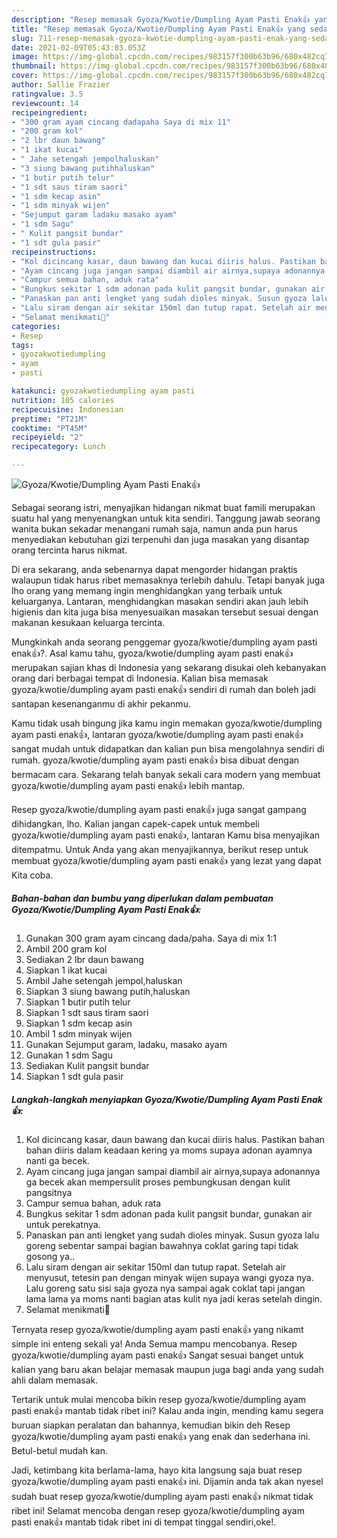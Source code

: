 ```yaml
---
description: "Resep memasak Gyoza/Kwotie/Dumpling Ayam Pasti Enak👍 yang sedap dan Mudah Dibuat"
title: "Resep memasak Gyoza/Kwotie/Dumpling Ayam Pasti Enak👍 yang sedap dan Mudah Dibuat"
slug: 711-resep-memasak-gyoza-kwotie-dumpling-ayam-pasti-enak-yang-sedap-dan-mudah-dibuat
date: 2021-02-09T05:43:03.053Z
image: https://img-global.cpcdn.com/recipes/983157f300b63b96/680x482cq70/gyozakwotiedumpling-ayam-pasti-enak👍-foto-resep-utama.jpg
thumbnail: https://img-global.cpcdn.com/recipes/983157f300b63b96/680x482cq70/gyozakwotiedumpling-ayam-pasti-enak👍-foto-resep-utama.jpg
cover: https://img-global.cpcdn.com/recipes/983157f300b63b96/680x482cq70/gyozakwotiedumpling-ayam-pasti-enak👍-foto-resep-utama.jpg
author: Sallie Frazier
ratingvalue: 3.5
reviewcount: 14
recipeingredient:
- "300 gram ayam cincang dadapaha Saya di mix 11"
- "200 gram kol"
- "2 lbr daun bawang"
- "1 ikat kucai"
- " Jahe setengah jempolhaluskan"
- "3 siung bawang putihhaluskan"
- "1 butir putih telur"
- "1 sdt saus tiram saori"
- "1 sdm kecap asin"
- "1 sdm minyak wijen"
- "Sejumput garam ladaku masako ayam"
- "1 sdm Sagu"
- " Kulit pangsit bundar"
- "1 sdt gula pasir"
recipeinstructions:
- "Kol dicincang kasar, daun bawang dan kucai diiris halus. Pastikan bahan bahan diiris dalam keadaan kering ya moms supaya adonan ayamnya nanti ga becek."
- "Ayam cincang juga jangan sampai diambil air airnya,supaya adonannya ga becek akan mempersulit proses pembungkusan dengan kulit pangsitnya"
- "Campur semua bahan, aduk rata"
- "Bungkus sekitar 1 sdm adonan pada kulit pangsit bundar, gunakan air untuk perekatnya."
- "Panaskan pan anti lengket yang sudah dioles minyak. Susun gyoza lalu goreng sebentar sampai bagian bawahnya coklat garing tapi tidak gosong ya.."
- "Lalu siram dengan air sekitar 150ml dan tutup rapat. Setelah air menyusut, tetesin pan dengan minyak wijen supaya wangi gyoza nya. Lalu goreng satu sisi saja gyoza nya sampai agak coklat tapi jangan lama lama ya moms nanti bagian atas kulit nya jadi keras setelah dingin."
- "Selamat menikmati🤗"
categories:
- Resep
tags:
- gyozakwotiedumpling
- ayam
- pasti

katakunci: gyozakwotiedumpling ayam pasti 
nutrition: 105 calories
recipecuisine: Indonesian
preptime: "PT21M"
cooktime: "PT45M"
recipeyield: "2"
recipecategory: Lunch

---
```



![Gyoza/Kwotie/Dumpling Ayam Pasti Enak👍](https://img-global.cpcdn.com/recipes/983157f300b63b96/680x482cq70/gyozakwotiedumpling-ayam-pasti-enak👍-foto-resep-utama.jpg)

Sebagai seorang istri, menyajikan hidangan nikmat buat famili merupakan suatu hal yang menyenangkan untuk kita sendiri. Tanggung jawab seorang  wanita bukan sekadar menangani rumah saja, namun anda pun harus menyediakan kebutuhan gizi terpenuhi dan juga masakan yang disantap orang tercinta harus nikmat.

Di era  sekarang, anda sebenarnya dapat mengorder hidangan praktis walaupun tidak harus ribet memasaknya terlebih dahulu. Tetapi banyak juga lho orang yang memang ingin menghidangkan yang terbaik untuk keluarganya. Lantaran, menghidangkan masakan sendiri akan jauh lebih higienis dan kita juga bisa menyesuaikan masakan tersebut sesuai dengan makanan kesukaan keluarga tercinta. 



Mungkinkah anda seorang penggemar gyoza/kwotie/dumpling ayam pasti enak👍?. Asal kamu tahu, gyoza/kwotie/dumpling ayam pasti enak👍 merupakan sajian khas di Indonesia yang sekarang disukai oleh kebanyakan orang dari berbagai tempat di Indonesia. Kalian bisa memasak gyoza/kwotie/dumpling ayam pasti enak👍 sendiri di rumah dan boleh jadi santapan kesenanganmu di akhir pekanmu.

Kamu tidak usah bingung jika kamu ingin memakan gyoza/kwotie/dumpling ayam pasti enak👍, lantaran gyoza/kwotie/dumpling ayam pasti enak👍 sangat mudah untuk didapatkan dan kalian pun bisa mengolahnya sendiri di rumah. gyoza/kwotie/dumpling ayam pasti enak👍 bisa dibuat dengan bermacam cara. Sekarang telah banyak sekali cara modern yang membuat gyoza/kwotie/dumpling ayam pasti enak👍 lebih mantap.

Resep gyoza/kwotie/dumpling ayam pasti enak👍 juga sangat gampang dihidangkan, lho. Kalian jangan capek-capek untuk membeli gyoza/kwotie/dumpling ayam pasti enak👍, lantaran Kamu bisa menyajikan ditempatmu. Untuk Anda yang akan menyajikannya, berikut resep untuk membuat gyoza/kwotie/dumpling ayam pasti enak👍 yang lezat yang dapat Kita coba.

<!--inarticleads1-->

##### Bahan-bahan dan bumbu yang diperlukan dalam pembuatan Gyoza/Kwotie/Dumpling Ayam Pasti Enak👍:

1. Gunakan 300 gram ayam cincang dada/paha. Saya di mix 1:1
1. Ambil 200 gram kol
1. Sediakan 2 lbr daun bawang
1. Siapkan 1 ikat kucai
1. Ambil  Jahe setengah jempol,haluskan
1. Siapkan 3 siung bawang putih,haluskan
1. Siapkan 1 butir putih telur
1. Siapkan 1 sdt saus tiram saori
1. Siapkan 1 sdm kecap asin
1. Ambil 1 sdm minyak wijen
1. Gunakan Sejumput garam, ladaku, masako ayam
1. Gunakan 1 sdm Sagu
1. Sediakan  Kulit pangsit bundar
1. Siapkan 1 sdt gula pasir




<!--inarticleads2-->

##### Langkah-langkah menyiapkan Gyoza/Kwotie/Dumpling Ayam Pasti Enak👍:

1. Kol dicincang kasar, daun bawang dan kucai diiris halus. Pastikan bahan bahan diiris dalam keadaan kering ya moms supaya adonan ayamnya nanti ga becek.
1. Ayam cincang juga jangan sampai diambil air airnya,supaya adonannya ga becek akan mempersulit proses pembungkusan dengan kulit pangsitnya
1. Campur semua bahan, aduk rata
1. Bungkus sekitar 1 sdm adonan pada kulit pangsit bundar, gunakan air untuk perekatnya.
1. Panaskan pan anti lengket yang sudah dioles minyak. Susun gyoza lalu goreng sebentar sampai bagian bawahnya coklat garing tapi tidak gosong ya..
1. Lalu siram dengan air sekitar 150ml dan tutup rapat. Setelah air menyusut, tetesin pan dengan minyak wijen supaya wangi gyoza nya. Lalu goreng satu sisi saja gyoza nya sampai agak coklat tapi jangan lama lama ya moms nanti bagian atas kulit nya jadi keras setelah dingin.
1. Selamat menikmati🤗




Ternyata resep gyoza/kwotie/dumpling ayam pasti enak👍 yang nikamt simple ini enteng sekali ya! Anda Semua mampu mencobanya. Resep gyoza/kwotie/dumpling ayam pasti enak👍 Sangat sesuai banget untuk kalian yang baru akan belajar memasak maupun juga bagi anda yang sudah ahli dalam memasak.

Tertarik untuk mulai mencoba bikin resep gyoza/kwotie/dumpling ayam pasti enak👍 mantab tidak ribet ini? Kalau anda ingin, mending kamu segera buruan siapkan peralatan dan bahannya, kemudian bikin deh Resep gyoza/kwotie/dumpling ayam pasti enak👍 yang enak dan sederhana ini. Betul-betul mudah kan. 

Jadi, ketimbang kita berlama-lama, hayo kita langsung saja buat resep gyoza/kwotie/dumpling ayam pasti enak👍 ini. Dijamin anda tak akan nyesel sudah buat resep gyoza/kwotie/dumpling ayam pasti enak👍 nikmat tidak ribet ini! Selamat mencoba dengan resep gyoza/kwotie/dumpling ayam pasti enak👍 mantab tidak ribet ini di tempat tinggal sendiri,oke!.


